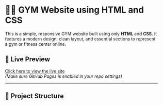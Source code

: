 # 🏋️‍♂️ GYM Website using HTML and CSS

This is a simple, responsive GYM website built using only **HTML** and **CSS**. It features a modern design, clean layout, and essential sections to represent a gym or fitness center online.

## 🔗 Live Preview

[Click here to view the live site](https://milindskii.github.io/GYM-website-using-html-and-css/)  
*(Make sure GitHub Pages is enabled in your repo settings)*

---

## 📂 Project Structure

